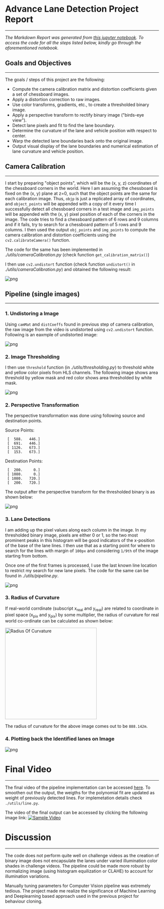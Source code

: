 
# Advance Lane Detection Project Report
***

_The Markdown Report was generated from [this jupyter notebook](./Pipeline%20for%20Advance%20Lane%20Detection.ipynb). To access the code for all the steps listed below, kindly go through the aforementioned notebook._

## Goals and Objectives
---

The goals / steps of this project are the following:

* Compute the camera calibration matrix and distortion coefficients given a set of chessboard images.
* Apply a distortion correction to raw images.
* Use color transforms, gradients, etc., to create a thresholded binary image.
* Apply a perspective transform to rectify binary image ("birds-eye view").
* Detect lane pixels and fit to find the lane boundary.
* Determine the curvature of the lane and vehicle position with respect to center.
* Warp the detected lane boundaries back onto the original image.
* Output visual display of the lane boundaries and numerical estimation of lane curvature and vehicle position.


## Camera Calibration
---

I start by preparing "object points", which will be the (x, y, z) coordinates of the chessboard corners in the world. Here I am assuming the chessboard is fixed on the (x, y) plane at z=0, such that the object points are the same for each calibration image.  Thus, `objp` is just a replicated array of coordinates, and `object_points` will be appended with a copy of it every time I successfully detect all chessboard corners in a test image and `img_points` will be appended with the (x, y) pixel position of each of the corners in the image. The code tries to find a chessboard pattern of 6 rows and 9 columns and if it fails, try to search for a chessboard pattern of 5 rows and 9 columns. I then used the output `obj_points` and `img_points` to compute the camera calibration and distortion coefficients using the `cv2.calibrateCamera()` function.

The code for the same has been implemented in _./utils/cameraCalibration.py_ (check function `get_calibration_matrix()`)

I then use `cv2.undistort` function (check function `undistort()` in _./utils/cameraCalibration.py_) and obtained the following result:

![png](./output_images/output_6_1.png)





## Pipeline (single images)
---

### 1. Undistoring a Image 

Using `camMat` and `distCoeffs` found in previous step of camera calibration, the raw image from the video is undistorted using `cv2.undistort` function. Following is an eaxmple of undistorted image:

![png](./output_images/output_8_1.png)


### 2. Image Thresholding
I then use `threshold` function (in _./utils/thresholding.py_) to threshold white and yellow color pixels from HLS channels. The following image shows area threshold by yellow mask and red color shows area thresholded by white mask.

![png](./output_images/output_10_1.png)


### 2. Perspective Transformation
The perspective transformation was done using following source and destination points.

Source Points:
```
 [  588.   446.]
 [  691.   446.]
 [ 1126.   673.]
 [  153.   673.]
```

Destination Points:
```
 [  200.     0.]
 [ 1080.     0.]
 [ 1080.   720.]
 [  200.   720.]
```

The output after the perspective transform for the thresholded binary is as shown below:

![png](./output_images/output_12_1.png)


### 3. Lane Detections
I am adding up the pixel values along each column in the image. In my thresholded binary image, pixels are either 0 or 1, so the two most prominent peaks in this histogram will be good indicators of the x-position of the base of the lane lines. I then use that as a starting point for where to search for the lines with margin of `100px` and considering `1/9th` of the image starting from bottom.

Once one of the first frames is processed, I use the last known line location to restrict my search for new lane pixels. The code for the same can be found in _./utils/pipeline.py_.

![png](./output_images/output_14_2.png)


### 3. Radius of Curvature
If real-world corrdinate (subscript x<sub>real</sub> and y<sub>real</sub>) are related to coordinate in pixel space (x<sub>pix</sub> and y<sub>pix</sub>) by some multiplier, the radius of curvature for real world co-ordinate can be calculated as shown below:

<img src="images/combined.png" alt="Radius Of Curvature" width="300" />

The radius of curvature for the above image comes out to be `888.142m`. 
    

### 4. Plotting back the Identified lanes on Image

![png](./output_images/output_18_1.png)


# Final Video
---

The final video of the pipeline implementation can be accessed [here](https://youtu.be/pC7CRrP74iQ). To smoothen out the output, the weigths for the polynomial fit are updated as weight of previously detected lines. For implemetation details check `./utils/line.py`.

The video of the final output can be accessed by clicking the following image link:
[![Sample Video](http://img.youtube.com/vi/pC7CRrP74iQ/0.jpg)](http://www.youtube.com/watch?v=pC7CRrP74iQ)


# Discussion
---
The code does not perform quite well on challenge videos as the creation of binary image does not encapsulate the lanes under varied illumination color shades in challenge videos. The pipeline could be made more robust by normalizing image (using histogram equilization or CLAHE) to account for illumination variations.

Manually tuning parameters for Computer Vision pipeline was extremely tedious. The project made me realize the significance of Machine Learning and Deeplearning based approach used in the previous project for behaviour cloning.
